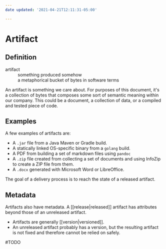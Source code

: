 ```yaml
---
date updated: '2021-04-21T12:11:31-05:00'

---
```


# Artifact

## Definition
<dl>
<dt>artifact</dt>
<dd>something produced somehow</dd>
<dd>a metaphorical bucket of bytes in software terms</dd>
</dl>

An artifact is something we care about.  For purposes of this document, it's a collection of bytes that composes some sort of semantic meaning within our company.  This could be a document, a collection of data, or a compiled and tested piece of code.

## Examples

A few examples of artifacts are:

- A `.jar` file from a Java Maven or Gradle build.
- A statically linked OS-specific binary from a `golang` build.
- A PDF from building a set of markdown files using `pandoc`
- A `.zip` file created from collecting a set of documents and using InfoZip to create a ZIP file from them.
- A `.docx` generated with Microsoft Word or LibreOffice.

The goal of a delivery process is to reach the state of a released artifact.

## Metadata

Artifacts also have metadata.  A [[release|released]] artifact has attributes beyond those of an unreleased artifact.

- Artifacts are generally [[version|versioned]].
- An unreleased artifact probably has a version, but the resulting artifact is not fixed and therefore cannot be relied on safely.

#TODO
